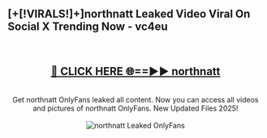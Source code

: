 <h2>[+[!VIRALS!]+]northnatt Leaked Video Viral On Social X Trending Now - vc4eu</h2>
<br>
<div align="center">
<h2><a href="https://libra.edu.pl?northnatt" rel="nofollow">🔴 CLICK HERE 🌐==►► northnatt</a></h2>
<br>
Get northnatt OnlyFans leaked all content. Now you can access all videos and pictures of northnatt OnlyFans. New Updated Files 2025!
<br>
<br>
<a href="https://libra.edu.pl?northnatt" rel="nofollow" data-target="animated-image.originalLink"><img src="https://i.ibb.co.com/WyWwxjT/player-gif2.gif" alt="northnatt Leaked OnlyFans" style="max-width: 100%; display: inline-block;" data-target="animated-image.originalImage"></a>
</div>
<br>